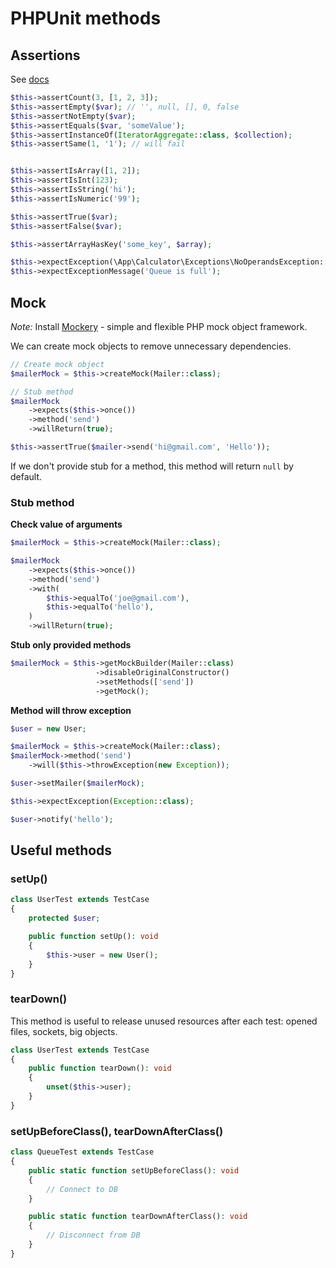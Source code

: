 # PHPUnit methods

## Assertions

See [docs](https://phpunit.readthedocs.io/en/master/assertions.html)

```php
$this->assertCount(3, [1, 2, 3]);
$this->assertEmpty($var); // '', null, [], 0, false
$this->assertNotEmpty($var);
$this->assertEquals($var, 'someValue');
$this->assertInstanceOf(IteratorAggregate::class, $collection);
$this->assertSame(1, '1'); // will fail


$this->assertIsArray([1, 2]);
$this->assertIsInt(123);
$this->assertIsString('hi');
$this->assertIsNumeric('99');

$this->assertTrue($var);
$this->assertFalse($var);

$this->assertArrayHasKey('some_key', $array);

$this->expectException(\App\Calculator\Exceptions\NoOperandsException::class);
$this->expectExceptionMessage('Queue is full');
```

## Mock

*Note:* Install [Mockery](https://github.com/mockery/mockery) - simple and flexible PHP mock object framework. 

We can create mock objects to remove unnecessary dependencies.

```php
// Create mock object
$mailerMock = $this->createMock(Mailer::class);

// Stub method
$mailerMock
    ->expects($this->once())
    ->method('send')
    ->willReturn(true);

$this->assertTrue($mailer->send('hi@gmail.com', 'Hello'));
```

If we don't provide stub for a method, this method will return `null` by default.

### Stub method

**Check value of arguments**

```php
$mailerMock = $this->createMock(Mailer::class);

$mailerMock
    ->expects($this->once())
    ->method('send')
    ->with(
        $this->equalTo('joe@gmail.com'),
        $this->equalTo('hello'),
    )
    ->willReturn(true);
```

**Stub only provided methods**

```php
$mailerMock = $this->getMockBuilder(Mailer::class)
                   ->disableOriginalConstructor()
                   ->setMethods(['send'])
                   ->getMock();
```

**Method will throw exception**

```php
$user = new User;

$mailerMock = $this->createMock(Mailer::class);
$mailerMock->method('send')
    ->will($this->throwException(new Exception));

$user->setMailer($mailerMock);

$this->expectException(Exception::class);

$user->notify('hello');
```

## Useful methods

### setUp()

```php
class UserTest extends TestCase
{
    protected $user;

    public function setUp(): void
    {
        $this->user = new User();
    }
}
```

### tearDown()

This method is useful to release unused resources after each test: opened files, sockets, big objects.

```php
class UserTest extends TestCase
{
    public function tearDown(): void
    {
        unset($this->user);
    }
}
```

### setUpBeforeClass(), tearDownAfterClass()

```php
class QueueTest extends TestCase
{
    public static function setUpBeforeClass(): void
    {
        // Connect to DB
    }

    public static function tearDownAfterClass(): void
    {
        // Disconnect from DB
    }
}
```

